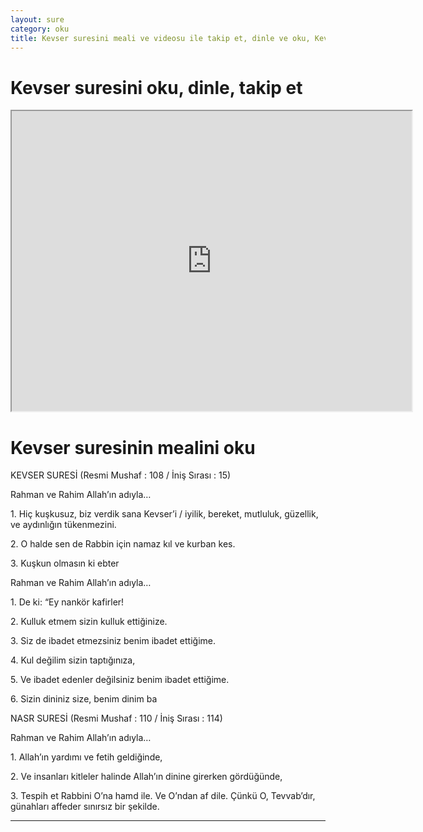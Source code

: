```yaml
---
layout: sure
category: oku
title: Kevser suresini meali ve videosu ile takip et, dinle ve oku, Kevser dinle, Kevser meali.
---
```


<div class="container">
  <div class="row">
    <div class="col-lg-12">
      <h1>Kevser suresini oku, dinle, takip et</h1>
      <div class="div-youtube-embed">
        <iframe width="640" height="480" src="https://www.youtube.com/embed/">frameborder="0" allowfullscreen></iframe>
      </div>
    </div>
  </div>

  <div class="row">
    <div class="col-lg-12">
      <h1>Kevser suresinin mealini oku</h1>
      <div><p></p><p></p><p>KEVSER SURESİ (Resmi Mushaf : 108 / İniş Sırası : 15)</p><p>Rahman ve Rahim Allah’ın adıyla…</p><p></p><p></p><p>1. Hiç kuşkusuz, biz verdik sana Kevser’i / iyilik, bereket, mutluluk, güzellik, ve aydınlığın tükenmezini.</p><p></p><p></p><p>2. O halde sen de Rabbin için namaz kıl ve kurban kes.</p><p></p><p></p><p>3. Kuşkun olmasın ki ebter </p><p>Rahman ve Rahim Allah’ın adıyla…</p><p></p><p></p><p>1. De ki: “Ey nankör kafirler!</p><p></p><p></p><p>2. Kulluk etmem sizin kulluk ettiğinize.</p><p></p><p></p><p>3. Siz de ibadet etmezsiniz benim ibadet ettiğime.</p><p></p><p></p><p>4. Kul değilim sizin taptığınıza,</p><p></p><p></p><p>5. Ve ibadet edenler değilsiniz benim ibadet ettiğime.</p><p></p><p></p><p>6. Sizin dininiz size, benim dinim ba</p><p>NASR SURESİ (Resmi Mushaf : 110 / İniş Sırası : 114)</p><p>Rahman ve Rahim Allah’ın adıyla…</p><p></p><p></p><p>1. Allah’ın yardımı ve fetih geldiğinde,</p><p></p><p></p><p>2. Ve insanları kitleler halinde Allah’ın dinine girerken gördüğünde,</p><p></p><p></p><p>3. Tespih et Rabbini O’na hamd ile. Ve O’ndan af dile. Çünkü O, Tevvab’dır, günahları affeder sınırsız bir şekilde.</p><p></p><p></p></div>
    </div>
  </div>
</div>
<hr />